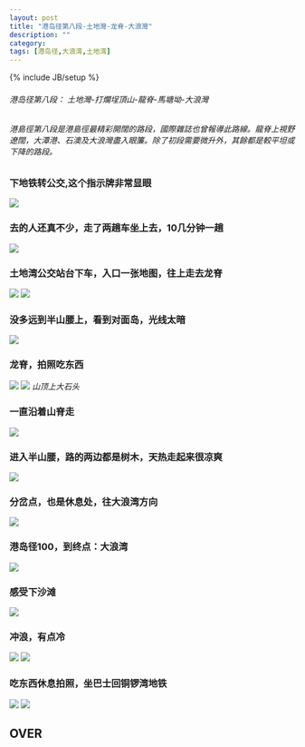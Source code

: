 ```yaml
---
layout: post
title: "港岛径第八段-土地灣-龙脊-大浪灣"
description: ""
category: 
tags: [港岛径,大浪湾,土地湾]
---
```

{% include JB/setup %}
######  港岛径第八段： 土地灣-打爛埕頂山-龍脊-馬塘坳-大浪灣
######  港島徑第八段是港島徑最精彩開闊的路段，國際雜誌也曾報導此路線。龍脊上視野遼闊，大潭港、石澳及大浪灣盡入眼簾。除了初段需要微升外，其餘都是較平坦或下降的路段。

### 下地铁转公交,这个指示牌非常显眼
![](http://i.gliese.cn/images/20170318/IMG_4040.jpg)
### 去的人还真不少，走了两趟车坐上去，10几分钟一趟
![](http://i.gliese.cn/images/20170318/IMG_4042.jpg)

### 土地湾公交站台下车，入口一张地图，往上走去龙脊
![](http://i.gliese.cn/images/20170318/IMG_4043.jpg)
![](http://i.gliese.cn/images/20170318/IMG_4044.jpg)

### 没多远到半山腰上，看到对面岛，光线太暗
![](http://i.gliese.cn/images/20170318/IMG_4050.jpg)
### 龙脊，拍照吃东西
![](http://i.gliese.cn/images/20170318/IMG_4052.jpg)
![](http://i.gliese.cn/images/20170318/IMG_4078.jpg)
_山顶上大石头_


### 一直沿着山脊走
![](http://i.gliese.cn/images/20170318/IMG_4079.jpg)
### 进入半山腰，路的两边都是树木，天热走起来很凉爽
![](http://i.gliese.cn/images/20170318/IMG_4085.jpg)

### 分岔点，也是休息处，往大浪湾方向
![](http://i.gliese.cn/images/20170318/IMG_4086.jpg)

### 港岛径100，到终点：大浪湾
![](http://i.gliese.cn/images/20170318/IMG_4090.jpg)

### 感受下沙滩
![](http://i.gliese.cn/images/20170318/IMG_4092.jpg)
### 冲浪，有点冷
![](http://i.gliese.cn/images/20170318/IMG_4094.jpg)
![](http://i.gliese.cn/images/20170318/IMG_4096.jpg)

### 吃东西休息拍照，坐巴士回铜锣湾地铁
![](http://i.gliese.cn/images/20170318/IMG_4098.jpg)
![](http://i.gliese.cn/images/20170318/IMG_4101.jpg)

## OVER